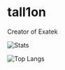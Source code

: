 # tall1on

Creator of Exatek

![Stats](https://github-readme-stats.vercel.app/api?username=tall1on&show_icons=true&locale=en&theme=shades-of-purple#gh-dark-mode-only)

![Top Langs](https://github-readme-stats.vercel.app/api/top-langs?username=tall1on&show_icons=true&locale=en&layout=compact&theme=shades-of-purple#gh-dark-mode-only)
